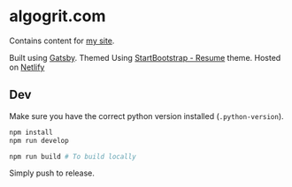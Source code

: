 # algogrit.com

Contains content for [my site](https://algogrit.com).

Built using [Gatsby](https://www.gatsbyjs.org).
Themed Using [StartBootstrap - Resume](https://startbootstrap.com/template-overviews/resume/) theme.
Hosted on [Netlify](http://netlify.com/)

## Dev

Make sure you have the correct python version installed (`.python-version`).

```bash
npm install
npm run develop

npm run build # To build locally
```

Simply push to release.
